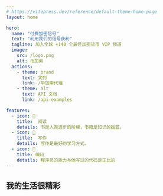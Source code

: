 ```yaml
---
# https://vitepress.dev/reference/default-theme-home-page
layout: home

hero:
  name: "付费加密信号"
  text: "利用我们的信号获利"
  tagline: 加入全球 +140 个最佳加密货币 VIP 频道
  image:
    src: /logo.png
    alt: 币加索
  actions:
    - theme: brand
      text: 实列
      link: /毕加索代理
    - theme: alt
      text: API 文档
      link: /api-examples

features:
  - icon: 🍊
    title:  阅读
    details: 书是人类进步的阶梯，书籍是知识的摇篮。
  - icon: 🍏
    title:  写作
    details: 写作是最好的学习方式。
  - icon: 🍐 
    title: 编码
    details: 程序员的能力与他写过的代码是正比的
---
```


## 我的生活很精彩


